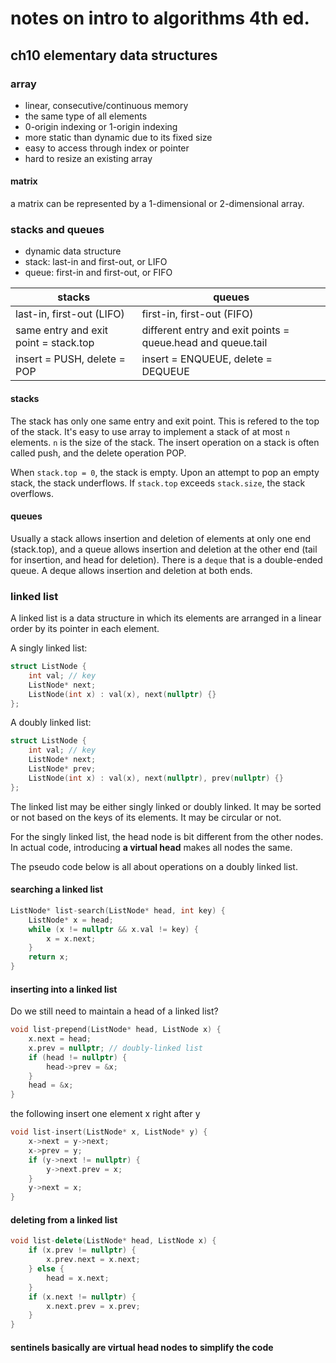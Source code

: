 # notes on intro to algorithms 4th ed.

## ch10 elementary data structures

### array

* linear, consecutive/continuous memory
* the same type of all elements
* 0-origin indexing or 1-origin indexing
* more static than dynamic due to its fixed size
* easy to access through index or pointer
* hard to resize an existing array

#### matrix

a matrix can be represented by a 1-dimensional or 2-dimensional array.

### stacks and queues

* dynamic data structure
* stack: last-in and first-out, or LIFO
* queue: first-in and first-out, or FIFO

| stacks | queues |
| ------ | ------ |
| last-in, first-out (LIFO) | first-in, first-out (FIFO) |
| same entry and exit point = stack.top | different entry and exit points = queue.head and queue.tail | 
| insert = PUSH, delete = POP | insert = ENQUEUE, delete = DEQUEUE | 

#### stacks

The stack has only one same entry and exit point. This is refered to the top of the stack. It's easy to use array to implement a stack of at most ```n``` elements. ```n``` is the size of the stack. The insert operation on a stack is often called push, and the delete operation POP.

When ```stack.top = 0```, the stack is empty. Upon an attempt to pop an empty stack, the stack underflows. If ```stack.top``` exceeds ```stack.size```, the stack overflows.

#### queues

Usually a stack allows insertion and deletion of elements at only one end (stack.top), and a queue allows insertion and deletion at the other end (tail for insertion, and head for deletion). There is a ```deque``` that is a double-ended queue. A deque allows insertion and deletion at both ends.

### linked list

A linked list is a data structure in which its elements are arranged in a linear order by its pointer in each element.

A singly linked list:

```C++
struct ListNode {
    int val; // key
    ListNode* next;
    ListNode(int x) : val(x), next(nullptr) {}
};
```

A doubly linked list:

```C++
struct ListNode {
    int val; // key
    ListNode* next;
    ListNode* prev;
    ListNode(int x) : val(x), next(nullptr), prev(nullptr) {}
};
```

The linked list may be either singly linked or doubly linked. It may be sorted or not based on the keys of its elements. It may be circular or not. 

For the singly linked list, the head node is bit different from the other nodes. In actual code, introducing **a virtual head** makes all nodes the same.

The pseudo code below is all about operations on a doubly linked list.

#### searching a linked list

```C++
ListNode* list-search(ListNode* head, int key) {
    ListNode* x = head;
    while (x != nullptr && x.val != key) {
        x = x.next;
    }
    return x;
}
```

#### inserting into a linked list

Do we still need to maintain a head of a linked list?

```C++
void list-prepend(ListNode* head, ListNode x) {
    x.next = head;
    x.prev = nullptr; // doubly-linked list
    if (head != nullptr) {
        head->prev = &x;
    }
    head = &x;
}
```

the following insert one element x right after y

```C++
void list-insert(ListNode* x, ListNode* y) {
    x->next = y->next;
    x->prev = y;
    if (y->next != nullptr) {
        y->next.prev = x;
    }
    y->next = x;
}
```

#### deleting from a linked list

```C++
void list-delete(ListNode* head, ListNode x) {
    if (x.prev != nullptr) {
        x.prev.next = x.next;
    } else {
        head = x.next;
    }
    if (x.next != nullptr) {
        x.next.prev = x.prev;
    }
}
```

#### sentinels basically are virtual head nodes to simplify the code




